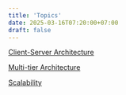 ```yaml
---
title: 'Topics'
date: 2025-03-16T07:20:00+07:00
draft: false
---
```


[Client-Server Architecture](./client-server-architecture/)

[Multi-tier Architecture](./multi-tier-architecture/)

[Scalability](./scalability/)
